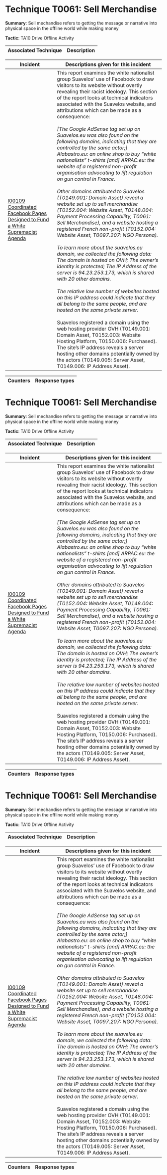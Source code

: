 # Technique T0061: Sell Merchandise

**Summary**: Sell mechandise refers to getting the message or narrative into physical space in the offline world while making money

**Tactic**: TA10 Drive Offline Activity 


| Associated Technique | Description |
| --------- | ------------------------- |



| Incident | Descriptions given for this incident |
| -------- | -------------------- |
| [I00109 Coordinated Facebook Pages Designed to Fund a White Supremacist Agenda](../../generated_pages/incidents/I00109.md) | This report examines the white nationalist group Suavelos’ use of Facebook to draw visitors to its website without overtly revealing their racist ideology. This section of the report looks at technical indicators associated with the Suavelos website, and attributions which can be made as a consequence:<i><br><br>[The Google AdSense tag set up on Suavelos.eu was also found on the following domains, indicating that they are controlled by the same actor;] Alabastro.eu: an online shop to buy “white nationalists” t-shirts [and] ARPAC.eu: the website of a registered non-profit organisation advocating to lift regulation on gun control in France.<br><br>Other domains attributed to Suavelos (T0149.001: Domain Asset) reveal a website set up to sell merchandise (T0152.004: Website Asset, T0148.004: Payment Processing Capability, T0061: Sell Merchandise), and a website hosting a registered French non-profit (T0152.004: Website Asset, T0097.207: NGO Persona).<br><br>To learn more about the suavelos.eu domain, we collected the following data: The domain is hosted on OVH; The owner’s identity is protected; The IP Address of the server is 94.23.253.173, which is shared with 20 other domains. <br><br>The relative low number of websites hosted on this IP address could indicate that they all belong to the same people, and are hosted on the same private server.</i><br><br>Suavelos registered a domain using the web hosting provider OVH (T0149.001: Domain Asset, T0152.003: Website Hosting Platform, T0150.006: Purchased). The site’s IP address reveals a server hosting other domains potentially owned by the actors (T0149.005: Server Asset, T0149.006: IP Address Asset). |



| Counters | Response types |
| -------- | -------------- |


# Technique T0061: Sell Merchandise

**Summary**: Sell mechandise refers to getting the message or narrative into physical space in the offline world while making money

**Tactic**: TA10 Drive Offline Activity 


| Associated Technique | Description |
| --------- | ------------------------- |



| Incident | Descriptions given for this incident |
| -------- | -------------------- |
| [I00109 Coordinated Facebook Pages Designed to Fund a White Supremacist Agenda](../../generated_pages/incidents/I00109.md) | This report examines the white nationalist group Suavelos’ use of Facebook to draw visitors to its website without overtly revealing their racist ideology. This section of the report looks at technical indicators associated with the Suavelos website, and attributions which can be made as a consequence:<i><br><br>[The Google AdSense tag set up on Suavelos.eu was also found on the following domains, indicating that they are controlled by the same actor;] Alabastro.eu: an online shop to buy “white nationalists” t-shirts [and] ARPAC.eu: the website of a registered non-profit organisation advocating to lift regulation on gun control in France.<br><br>Other domains attributed to Suavelos (T0149.001: Domain Asset) reveal a website set up to sell merchandise (T0152.004: Website Asset, T0148.004: Payment Processing Capability, T0061: Sell Merchandise), and a website hosting a registered French non-profit (T0152.004: Website Asset, T0097.207: NGO Persona).<br><br>To learn more about the suavelos.eu domain, we collected the following data: The domain is hosted on OVH; The owner’s identity is protected; The IP Address of the server is 94.23.253.173, which is shared with 20 other domains. <br><br>The relative low number of websites hosted on this IP address could indicate that they all belong to the same people, and are hosted on the same private server.</i><br><br>Suavelos registered a domain using the web hosting provider OVH (T0149.001: Domain Asset, T0152.003: Website Hosting Platform, T0150.006: Purchased). The site’s IP address reveals a server hosting other domains potentially owned by the actors (T0149.005: Server Asset, T0149.006: IP Address Asset). |



| Counters | Response types |
| -------- | -------------- |


# Technique T0061: Sell Merchandise

**Summary**: Sell mechandise refers to getting the message or narrative into physical space in the offline world while making money

**Tactic**: TA10 Drive Offline Activity


| Associated Technique | Description |
| --------- | ------------------------- |



| Incident | Descriptions given for this incident |
| -------- | -------------------- |
| [I00109 Coordinated Facebook Pages Designed to Fund a White Supremacist Agenda](../../generated_pages/incidents/I00109.md) | This report examines the white nationalist group Suavelos’ use of Facebook to draw visitors to its website without overtly revealing their racist ideology. This section of the report looks at technical indicators associated with the Suavelos website, and attributions which can be made as a consequence:<i><br><br>[The Google AdSense tag set up on Suavelos.eu was also found on the following domains, indicating that they are controlled by the same actor;] Alabastro.eu: an online shop to buy “white nationalists” t-shirts [and] ARPAC.eu: the website of a registered non-profit organisation advocating to lift regulation on gun control in France.<br><br>Other domains attributed to Suavelos (T0149.001: Domain Asset) reveal a website set up to sell merchandise (T0152.004: Website Asset, T0148.004: Payment Processing Capability, T0061: Sell Merchandise), and a website hosting a registered French non-profit (T0152.004: Website Asset, T0097.207: NGO Persona).<br><br>To learn more about the suavelos.eu domain, we collected the following data: The domain is hosted on OVH; The owner’s identity is protected; The IP Address of the server is 94.23.253.173, which is shared with 20 other domains. <br><br>The relative low number of websites hosted on this IP address could indicate that they all belong to the same people, and are hosted on the same private server.</i><br><br>Suavelos registered a domain using the web hosting provider OVH (T0149.001: Domain Asset, T0152.003: Website Hosting Platform, T0150.006: Purchased). The site’s IP address reveals a server hosting other domains potentially owned by the actors (T0149.005: Server Asset, T0149.006: IP Address Asset). |



| Counters | Response types |
| -------- | -------------- |


